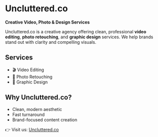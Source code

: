 # Uncluttered.co

**Creative Video, Photo & Design Services**

Uncluttered.co is a creative agency offering clean, professional **video editing**, **photo retouching**, and **graphic design** services. We help brands stand out with clarity and compelling visuals.

## Services

- 🎬 Video Editing  
- 📸 Photo Retouching  
- 🎨 Graphic Design  

## Why Uncluttered.co?

- Clean, modern aesthetic  
- Fast turnaround  
- Brand-focused content creation  

👉 Visit us: [Uncluttered.co](https://www.uncluttered.co.in/)
